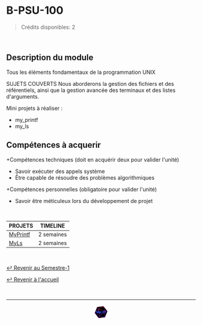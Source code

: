 # B-PSU-100

> Crédits disponibles: 2

<br>

## Description du module

Tous les éléments fondamentaux de la programmation UNIX

SUJETS COUVERTS
Nous aborderons la gestion des fichiers et des référentiels, ainsi que la gestion avancée des terminaux et des listes d'arguments.

Mini projets à réaliser :

- my_printf
- my_ls

## Compétences à acquerir

+Compétences techniques (doit en acquérir deux pour valider l'unité)

- Savoir exécuter des appels système
- Être capable de résoudre des problèmes algorithmiques

+Compétences personnelles (obligatoire pour valider l'unité)

- Savoir être méticuleux lors du développement de projet

<br>

<table align="center">
    <thead>
        <tr>
            <th>PROJETS</th>
            <th>TIMELINE</th>
        </tr>
    </thead>
    <tbody>
        <tr>
            <td><a href="https://github.com/Studio-17/Epitech-Subjects/tree/main/Semester-1/B-PSU-100/My_printf">MyPrintf</a></td>
            <td align="center">2 semaines</td>
        </tr>
        <tr>
            <td><a href="https://github.com/Studio-17/Epitech-Subjects/tree/main/Semester-1/B-PSU-100/My_ls">MyLs</a></td>
            <td align="center">2 semaines</td>
        </tr>
    </tbody>
</table>

<br>

[↩️ Revenir au Semestre-1](https://github.com/Studio-17/Epitech-Subjects/tree/main/Semester-1)

[↩️ Revenir à l'accueil](https://github.com/Studio-17/Epitech-Subjects)

<br>

---

<div align="center">

<a href="https://github.com/Studio-17" target="_blank"><img src="../../assets/voc17.gif" width="40"></a>

</div>
